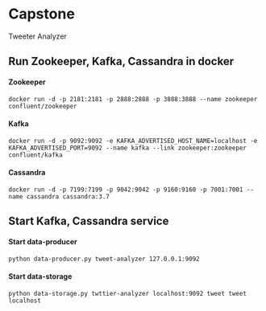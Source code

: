 # Capstone
Tweeter Analyzer

## Run Zookeeper, Kafka, Cassandra in docker

#### Zookeeper
`docker run -d -p 2181:2181 -p 2888:2888 -p 3888:3888 --name zookeeper confluent/zookeeper`

#### Kafka
`docker run -d -p 9092:9092 -e KAFKA_ADVERTISED_HOST_NAME=localhost -e KAFKA_ADVERTISED_PORT=9092 --name kafka --link zookeeper:zookeeper confluent/kafka`

#### Cassandra
`docker run -d -p 7199:7199 -p 9042:9042 -p 9160:9160 -p 7001:7001 --name cassandra cassandra:3.7`

## Start Kafka, Cassandra service
#### Start data-producer
`python data-producer.py tweet-analyzer 127.0.0.1:9092`

#### Start data-storage
`python data-storage.py twttier-analyzer localhost:9092 tweet tweet localhost`
